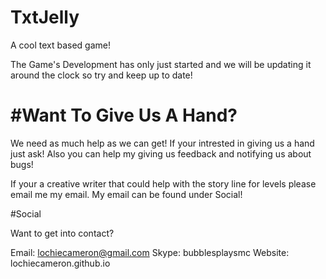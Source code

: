 TxtJelly
========

A cool text based game!

The Game's Development has only just started and we will be updating it around the clock so try and keep up to date!

#Want To Give Us A Hand?
========

We need as much help as we can get!
If your intrested in giving us a hand just ask!
Also you can help my giving us feedback and notifying us about bugs!

If your a creative writer that could help with the story line for levels please email me my email. My email can be found
under Social!

#Social

Want to get into contact?

Email: lochiecameron@gmail.com
Skype: bubblesplaysmc
Website: lochiecameron.github.io
